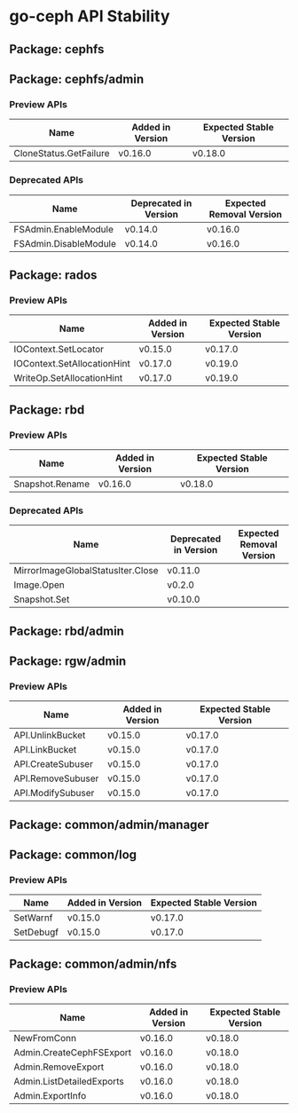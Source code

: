<!-- GENERATED FILE: DO NOT EDIT DIRECTLY -->

# go-ceph API Stability

## Package: cephfs

## Package: cephfs/admin

### Preview APIs

Name | Added in Version | Expected Stable Version | 
---- | ---------------- | ----------------------- | 
CloneStatus.GetFailure | v0.16.0 | v0.18.0 | 

### Deprecated APIs

Name | Deprecated in Version | Expected Removal Version | 
---- | --------------------- | ------------------------ | 
FSAdmin.EnableModule | v0.14.0 | v0.16.0 | 
FSAdmin.DisableModule | v0.14.0 | v0.16.0 | 

## Package: rados

### Preview APIs

Name | Added in Version | Expected Stable Version | 
---- | ---------------- | ----------------------- | 
IOContext.SetLocator | v0.15.0 | v0.17.0 | 
IOContext.SetAllocationHint | v0.17.0 | v0.19.0 | 
WriteOp.SetAllocationHint | v0.17.0 | v0.19.0 | 

## Package: rbd

### Preview APIs

Name | Added in Version | Expected Stable Version | 
---- | ---------------- | ----------------------- | 
Snapshot.Rename | v0.16.0 | v0.18.0 | 

### Deprecated APIs

Name | Deprecated in Version | Expected Removal Version | 
---- | --------------------- | ------------------------ | 
MirrorImageGlobalStatusIter.Close | v0.11.0 |  | 
Image.Open | v0.2.0 |  | 
Snapshot.Set | v0.10.0 |  | 

## Package: rbd/admin

## Package: rgw/admin

### Preview APIs

Name | Added in Version | Expected Stable Version | 
---- | ---------------- | ----------------------- | 
API.UnlinkBucket | v0.15.0 | v0.17.0 | 
API.LinkBucket | v0.15.0 | v0.17.0 | 
API.CreateSubuser | v0.15.0 | v0.17.0 | 
API.RemoveSubuser | v0.15.0 | v0.17.0 | 
API.ModifySubuser | v0.15.0 | v0.17.0 | 

## Package: common/admin/manager

## Package: common/log

### Preview APIs

Name | Added in Version | Expected Stable Version | 
---- | ---------------- | ----------------------- | 
SetWarnf | v0.15.0 | v0.17.0 | 
SetDebugf | v0.15.0 | v0.17.0 | 

## Package: common/admin/nfs

### Preview APIs

Name | Added in Version | Expected Stable Version | 
---- | ---------------- | ----------------------- | 
NewFromConn | v0.16.0 | v0.18.0 | 
Admin.CreateCephFSExport | v0.16.0 | v0.18.0 | 
Admin.RemoveExport | v0.16.0 | v0.18.0 | 
Admin.ListDetailedExports | v0.16.0 | v0.18.0 | 
Admin.ExportInfo | v0.16.0 | v0.18.0 | 

